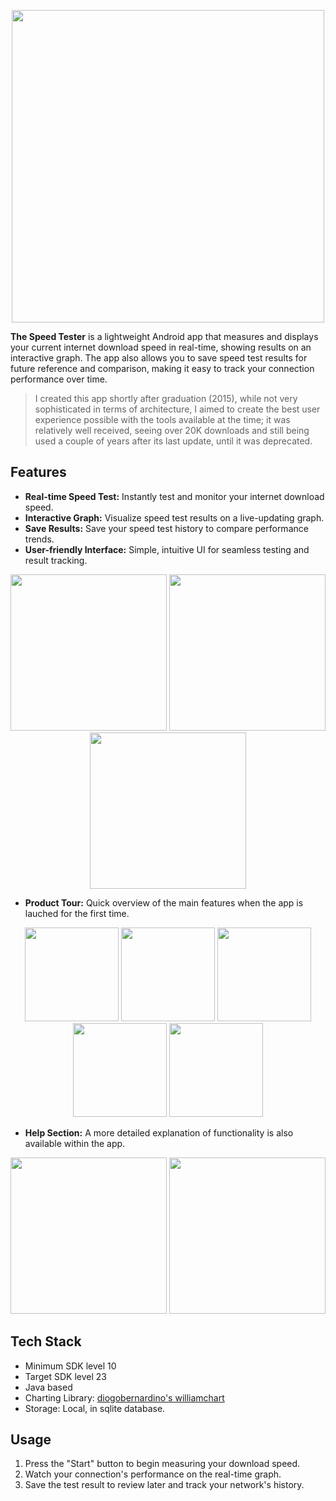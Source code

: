 <p align="center"> 
<img src="https://github.com/user-attachments/assets/c75745fd-cae7-4cd5-8b36-4c17e1bed3fa" width="500"/>
</p>

**The Speed Tester** is a lightweight Android app that measures and displays your current internet download speed in real-time, showing results on an interactive graph. The app also allows you to save speed test results for future reference and comparison, making it easy to track your connection performance over time.

>I created this app shortly after graduation (2015), while not very sophisticated in terms of architecture, I aimed to create the best user experience possible with the tools available at the time; it was relatively well received, seeing over 20K downloads and still being used a couple of years after its last update, until it was deprecated.

## Features
- **Real-time Speed Test:** Instantly test and monitor your internet download speed.
- **Interactive Graph:** Visualize speed test results on a live-updating graph.
- **Save Results:** Save your speed test history to compare performance trends.
- **User-friendly Interface:** Simple, intuitive UI for seamless testing and result tracking.

<p align="center"> 
<img src="https://github.com/user-attachments/assets/ee3cfa33-5510-4531-afa6-e616d0116471" width="250"/>
<img src="https://github.com/user-attachments/assets/174255e4-0085-41e7-b1f2-e4e2c85b1bb4" width="250"/>
<img src="https://github.com/user-attachments/assets/abbf8678-3a88-43b3-8cfd-a73e66afe0d3" width="250"/>
</p>

- **Product Tour:** Quick overview of the main features when the app is lauched for the first time.
<p align="center"> 
<img src="https://github.com/user-attachments/assets/b231aa01-72d6-4eb3-91d2-0faf7391cb2e" width="150"/>
<img src="https://github.com/user-attachments/assets/b43dbbdf-4109-4129-9b47-2d7dcc43adde" width="150"/>
<img src="https://github.com/user-attachments/assets/2a6e2af2-1ee6-4061-a705-79c34f94cb75" width="150"/>
<img src="https://github.com/user-attachments/assets/be583135-5046-4bbc-8161-b525f97aaaab" width="150"/>
<img src="https://github.com/user-attachments/assets/656a4056-852e-4c0d-b186-17917a99a293" width="150"/>
</p>

- **Help Section:** A more detailed explanation of functionality is also available within the app.
<p align="center"> 
<img src="https://github.com/user-attachments/assets/327e489f-1e9f-44c7-b79d-f89d80d87c7d" width="250"/>
<img src="https://github.com/user-attachments/assets/50a137e8-fea5-413d-85e3-0aedaa6ed5f3" width="250"/>
</p>

## Tech Stack
- Minimum SDK level 10
- Target SDK level 23
- Java based
- Charting Library: [diogobernardino's williamchart](https://github.com/diogobernardino/williamchart)
- Storage: Local, in sqlite database.

## Usage
1. Press the "Start" button to begin measuring your download speed.
2. Watch your connection's performance on the real-time graph.
3. Save the test result to review later and track your network's history.
